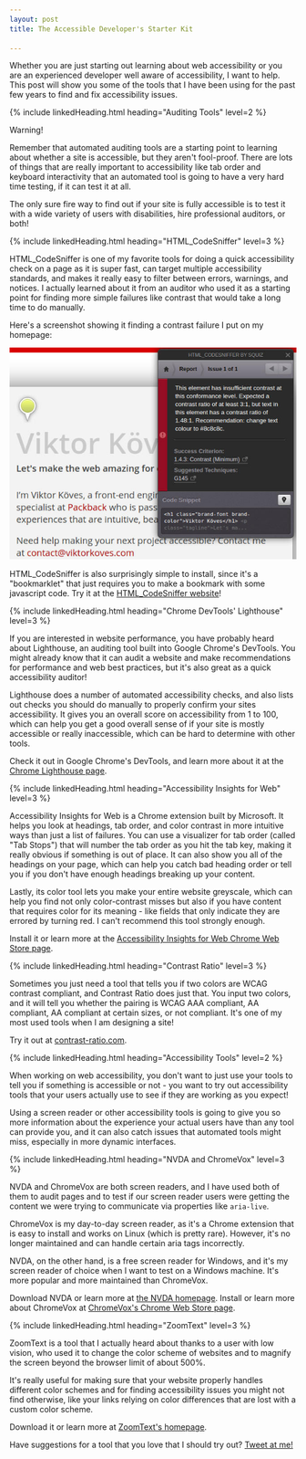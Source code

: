 ```yaml
---
layout: post
title: The Accessible Developer's Starter Kit

---
```


Whether you are just starting out learning about web accessibility or you are an experienced developer well aware of accessibility, I want to help. This post will show you some of the tools that I have been using for the past few years to find and fix accessibility issues.

{% include linkedHeading.html heading="Auditing Tools" level=2 %}

<div class="notice-panel -warning">
  <div class="notice-label">Warning!</div>

  <p>
    Remember that automated auditing tools are a starting point to learning about whether a site is accessible, but they aren't fool-proof. There are lots of things that are really important to accessibility like tab order and keyboard interactivity that an automated tool is going to have a very hard time testing, if it can test it at all.
  </p>

  <p>
    The only sure fire way to find out if your site is fully accessible is to test it with a wide variety of users with disabilities, hire professional auditors, or both!
  </p>
</div>


{% include linkedHeading.html heading="HTML_CodeSniffer" level=3 %}

HTML_CodeSniffer is one of my favorite tools for doing a quick accessibility check on a page as it is super fast, can target multiple accessibility standards, and makes it really easy to filter between errors, warnings, and notices. I actually learned about it from an auditor who used it as a starting point for finding more simple failures like contrast that would take a long time to do manually.

Here's a screenshot showing it finding a contrast failure I put on my homepage:

![HTML_CodeSniffer error showing contrast failure](/post-assets/html-code-sniffer-example.jpg)

HTML_CodeSniffer is also surprisingly simple to install, since it's a
"bookmarklet" that just requires you to make a bookmark with some javascript code. Try it at the [HTML_CodeSniffer website][html-codesniffer]!


{% include linkedHeading.html heading="Chrome DevTools' Lighthouse" level=3 %}

If you are interested in website performance, you have probably heard about Lighthouse, an auditing tool built into Google Chrome's DevTools. You might already know that it can audit a website and make recommendations for performance and web best practices, but it's also great as a quick accessibility auditor!

Lighthouse does a number of automated accessibility checks, and also lists out checks you should do manually to properly confirm your sites accessibility. It gives you an overall score on accessibility from 1 to 100, which can help you get a good overall sense of if your site is mostly accessible or really inaccessible, which can be hard to determine with other tools.

Check it out in Google Chrome's DevTools, and learn more about it at the
[Chrome Lighthouse page][lighthouse].


{% include linkedHeading.html heading="Accessibility Insights for Web" level=3 %}

Accessibility Insights for Web is a Chrome extension built by Microsoft. It helps you look at headings, tab order, and color contrast in more intuitive ways than just a list of failures. You can use a visualizer for tab order (called
"Tab Stops") that will number the tab order as you hit the tab key, making it really obvious if something is out of place. It can also show you all of the headings on your page, which can help you catch bad heading order or  tell you if you don't have enough headings breaking up your content.

Lastly, its color tool lets you make your entire website greyscale, which can help you find not only color-contrast misses but also if you have content that requires color for its meaning - like fields that only indicate they are errored by turning red. I can't recommend this tool strongly enough.

Install it or learn more at the
[Accessibility Insights for Web Chrome Web Store page][a11y-insights-for-web].


{% include linkedHeading.html heading="Contrast Ratio" level=3 %}

Sometimes you just need a tool that tells you if two colors are WCAG contrast compliant, and Contrast Ratio does just that. You input two colors, and it will tell you whether the pairing is WCAG AAA compliant, AA compliant, AA compliant at certain sizes, or not compliant. It's one of my most used tools when I am designing a site!

Try it out at [contrast-ratio.com][contrast-ratio].



{% include linkedHeading.html heading="Accessibility Tools" level=2 %}

When working on web accessibility, you don't want to just use your tools to tell you if something is accessible or not - you want to try out accessibility tools that your users actually use to see if they are working as you expect!

Using a screen reader or other accessibility tools is going to give you so more information about the experience your actual users have than any tool can provide you, and it can also catch issues that automated tools might miss, especially in more dynamic interfaces.

{% include linkedHeading.html heading="NVDA and ChromeVox" level=3 %}

NVDA and ChromeVox are both screen readers, and I have used both of them to audit pages and to test if our screen reader users were getting the content we were trying to communicate via properties like `aria-live`.

ChromeVox is my day-to-day screen reader, as it's a Chrome extension that is easy to install and works on Linux (which is pretty rare). However, it's no longer maintained and can handle certain aria tags incorrectly.

NVDA, on the other hand, is a free screen reader for Windows, and it's my screen reader of choice when I want to test on a Windows machine. It's more popular and more maintained than ChromeVox.

Download NVDA or learn more at [the NVDA homepage][nvda]. Install or learn more about ChromeVox at [ChromeVox's Chrome Web Store page][chromevox].

{% include linkedHeading.html heading="ZoomText" level=3 %}

ZoomText is a tool that I actually heard about thanks to a user with low vision, who used it to change the color scheme of websites and to magnify the screen beyond the browser limit of about 500%.

It's really useful for making sure that your website properly handles different color schemes and for finding accessibility issues you might not find otherwise, like your links relying on color differences that are lost with a custom color scheme.

Download it or learn more at [ZoomText's homepage][zoomtext].


Have suggestions for a tool that you love that I should try out?
[Tweet at me!][my-twitter]


<!-- All links for simplicity -->
[a11y-insights-for-web]: https://chrome.google.com/webstore/detail/accessibility-insights-fo/pbjjkligggfmakdaogkfomddhfmpjeni
[chromevox]: https://chrome.google.com/webstore/detail/chromevox-classic-extensi/kgejglhpjiefppelpmljglcjbhoiplfn?hl=en
[contrast-ratio]: https://contrast-ratio.com/
[html-codesniffer]: https://squizlabs.github.io/HTML_CodeSniffer/
[lighthouse]: https://developers.google.com/web/tools/lighthouse
[my-twitter]: https://twitter.com/viktor_koves
[nvda]: https://www.nvaccess.org/download/
[zoomtext]: https://www.zoomtext.com/

